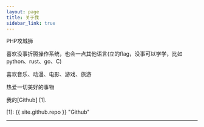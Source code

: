 ```yaml
---
layout: page
title: 关于我
sidebar_link: true
---
```


PHP攻城狮

喜欢没事折腾操作系统，也会一点其他语言(立的flag，没事可以学学，比如python、rust、go、C)

喜欢音乐、动漫、电影、游戏、旅游

热爱一切美好的事物

我的[Github] [1].

  [1]: {{ site.github.repo }}        "Github"

---

